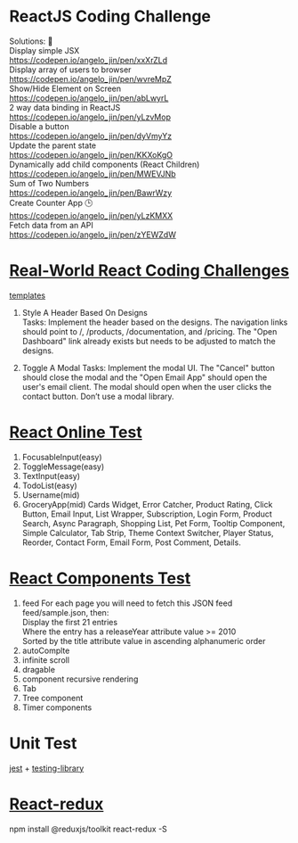 # ReactJS Coding Challenge   
Solutions: 🙋       
Display simple JSX          
https://codepen.io/angelo_jin/pen/xxXrZLd       
Display array of users to browser       
https://codepen.io/angelo_jin/pen/wvreMpZ       
Show/Hide Element on Screen             
https://codepen.io/angelo_jin/pen/abLwyrL               
2 way data binding in ReactJS       
https://codepen.io/angelo_jin/pen/yLzvMop       
Disable a button        
https://codepen.io/angelo_jin/pen/dyVmyYz       
Update the parent state     
https://codepen.io/angelo_jin/pen/KKXoKgO       
Dynamically add child components (React Children)       
https://codepen.io/angelo_jin/pen/MWEVJNb       
Sum of Two Numbers          
https://codepen.io/angelo_jin/pen/BawrWzy       
Create Counter App 🕒           
https://codepen.io/angelo_jin/pen/yLzKMXX       
Fetch data from an API      
https://codepen.io/angelo_jin/pen/zYEWZdW       

# [Real-World React Coding Challenges](https://profy.dev/article/react-coding-challenges)
[templates](https://github.com/profydev/prolog-app) 
1. Style A Header Based On Designs  
Tasks:
Implement the header based on the designs.
The navigation links should point to /, /products, /documentation, and /pricing.
The "Open Dashboard" link already exists but needs to be adjusted to match the designs.     

2. Toggle A Modal
Tasks:
Implement the modal UI.
The "Cancel" button should close the modal and the "Open Email App" should open the user's email client.
The modal should open when the user clicks the contact button.
Don’t use a modal library.

# [React Online Test](https://www.testdome.com/tests/react-js-online-test/104)  
1. FocusableInput(easy)
2. ToggleMessage(easy)
3. TextInput(easy)
4. TodoList(easy)
5. Username(mid)
6. GroceryApp(mid)
Cards Widget, Error Catcher, Product Rating, Click Button, Email Input, List Wrapper, Subscription, Login Form, Product Search, Async Paragraph, Shopping List, Pet Form, Tooltip Component, Simple Calculator, Tab Strip, Theme Context Switcher, Player Status, Reorder, Contact Form, Email Form, Post Comment, Details.
   
# [React Components Test](https://github.com/midudev/react-live-coding)
1. feed
For each page you will need to fetch this JSON feed feed/sample.json, then:     
Display the first 21 entries        
Where the entry has a releaseYear attribute value >= 2010       
Sorted by the title attribute value in ascending alphanumeric order   
2. autoComplte  
3. infinite scroll
4. dragable
5. component recursive rendering
6. Tab
7. Tree component
8. Timer components

# Unit Test
[jest](https://jestjs.io/docs/cli) + [testing-library](https://testing-library.com/docs/react-testing-library/example-intro)      

# [React-redux](https://react-redux.js.org/tutorials/quick-start)
npm install @reduxjs/toolkit react-redux -S     
